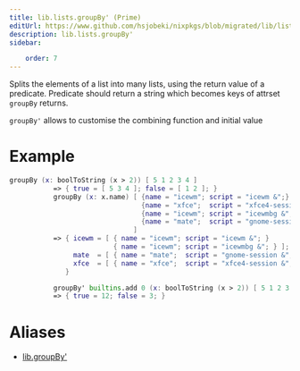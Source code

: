 ```yaml
---
title: lib.lists.groupBy' (Prime)
editUrl: https://www.github.com/hsjobeki/nixpkgs/blob/migrated/lib/lists.nix#L583C14
description: lib.lists.groupBy'
sidebar:

    order: 7
---
```


Splits the elements of a list into many lists, using the return value of a predicate.
Predicate should return a string which becomes keys of attrset `groupBy` returns.

`groupBy'` allows to customise the combining function and initial value

# Example

```nix
groupBy (x: boolToString (x > 2)) [ 5 1 2 3 4 ]
           => { true = [ 5 3 4 ]; false = [ 1 2 ]; }
           groupBy (x: x.name) [ {name = "icewm"; script = "icewm &";}
                                 {name = "xfce";  script = "xfce4-session &";}
                                 {name = "icewm"; script = "icewmbg &";}
                                 {name = "mate";  script = "gnome-session &";}
                               ]
           => { icewm = [ { name = "icewm"; script = "icewm &"; }
                          { name = "icewm"; script = "icewmbg &"; } ];
                mate  = [ { name = "mate";  script = "gnome-session &"; } ];
                xfce  = [ { name = "xfce";  script = "xfce4-session &"; } ];
              }

           groupBy' builtins.add 0 (x: boolToString (x > 2)) [ 5 1 2 3 4 ]
           => { true = 12; false = 3; }
```


# Aliases

- [lib.groupBy'](/nix-doc-comments/reference/lib/lib-groupby' (prime))


